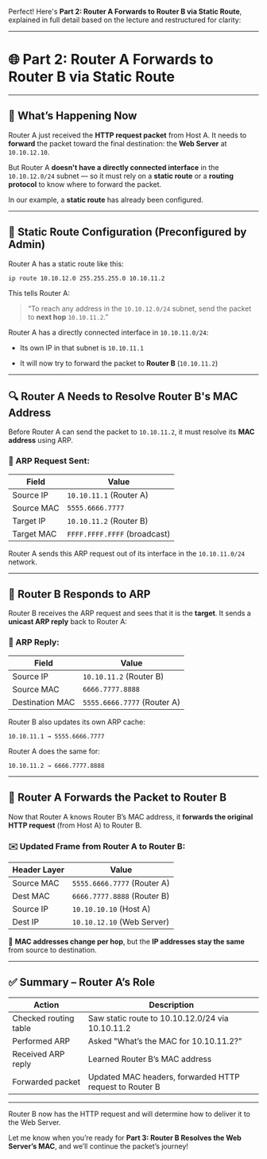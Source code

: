 Perfect! Here's **Part 2: Router A Forwards to Router B via Static Route**, explained in full detail based on the lecture and restructured for clarity:

---

# 🌐 Part 2: Router A Forwards to Router B via Static Route

---

## 🧭 What’s Happening Now

Router A just received the **HTTP request packet** from Host A. It needs to **forward** the packet toward the final destination: the **Web Server** at `10.10.12.10`.

But Router A **doesn't have a directly connected interface** in the `10.10.12.0/24` subnet — so it must rely on a **static route** or a **routing protocol** to know where to forward the packet.

In our example, a **static route** has already been configured.

---

## 📍 Static Route Configuration (Preconfigured by Admin)

Router A has a static route like this:

```text
ip route 10.10.12.0 255.255.255.0 10.10.11.2
```

This tells Router A:

> “To reach any address in the `10.10.12.0/24` subnet, send the packet to **next hop** `10.10.11.2`.”

Router A has a directly connected interface in `10.10.11.0/24`:

- Its own IP in that subnet is `10.10.11.1`
    
- It will now try to forward the packet to **Router B** (`10.10.11.2`)
    

---

## 🔍 Router A Needs to Resolve Router B's MAC Address

Before Router A can send the packet to `10.10.11.2`, it must resolve its **MAC address** using ARP.

### 🔹 ARP Request Sent:

|Field|Value|
|---|---|
|Source IP|`10.10.11.1` (Router A)|
|Source MAC|`5555.6666.7777`|
|Target IP|`10.10.11.2` (Router B)|
|Target MAC|`FFFF.FFFF.FFFF` (broadcast)|

Router A sends this ARP request out of its interface in the `10.10.11.0/24` network.

---

## 🔁 Router B Responds to ARP

Router B receives the ARP request and sees that it is the **target**. It sends a **unicast ARP reply** back to Router A:

### 🔹 ARP Reply:

|Field|Value|
|---|---|
|Source IP|`10.10.11.2` (Router B)|
|Source MAC|`6666.7777.8888`|
|Destination MAC|`5555.6666.7777` (Router A)|

Router B also updates its own ARP cache:

```
10.10.11.1 → 5555.6666.7777
```

Router A does the same for:

```
10.10.11.2 → 6666.7777.8888
```

---

## 📨 Router A Forwards the Packet to Router B

Now that Router A knows Router B’s MAC address, it **forwards the original HTTP request** (from Host A) to Router B.

### ✉️ Updated Frame from Router A to Router B:

|Header Layer|Value|
|---|---|
|Source MAC|`5555.6666.7777` (Router A)|
|Dest MAC|`6666.7777.8888` (Router B)|
|Source IP|`10.10.10.10` (Host A)|
|Dest IP|`10.10.12.10` (Web Server)|

📌 **MAC addresses change per hop**, but the **IP addresses stay the same** from source to destination.

---

## ✅ Summary – Router A’s Role

|Action|Description|
|---|---|
|Checked routing table|Saw static route to 10.10.12.0/24 via 10.10.11.2|
|Performed ARP|Asked "What’s the MAC for 10.10.11.2?"|
|Received ARP reply|Learned Router B’s MAC address|
|Forwarded packet|Updated MAC headers, forwarded HTTP request to Router B|

---

Router B now has the HTTP request and will determine how to deliver it to the Web Server.

Let me know when you’re ready for **Part 3: Router B Resolves the Web Server’s MAC**, and we’ll continue the packet’s journey!